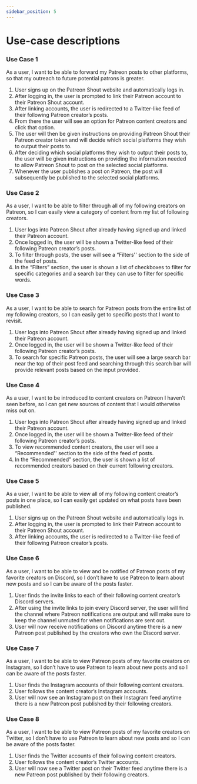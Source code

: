 ```yaml
---
sidebar_position: 5
---
```


# Use-case descriptions

### Use Case 1
As a user, I want to be able to forward my Patreon posts to other platforms, so that my outreach to future potential patrons is greater.
1. User signs up on the Patreon Shout website and automatically logs in.
2. After logging in, the user is prompted to link their Patreon account to their Patreon Shout account.
3. After linking accounts, the user is redirected to a Twitter-like feed of their following Patreon creator’s posts.
4. From there the user will see an option for Patreon content creators and click that option.
5. The user will then be given instructions on providing Patreon Shout their Patreon creator token and will decide which social platforms they wish to output their posts to.
6. After deciding which social platforms they wish to output their posts to, the user will be given instructions on providing the information needed to allow Patreon Shout to post on the selected social platforms.
7. Whenever the user publishes a post on Patreon, the post will subsequently be published to the selected social platforms.
### Use Case 2
As a user, I want to be able to filter through all of my following creators on Patreon, so I can easily view a category of content from my list of following creators.
1. User logs into Patreon Shout after already having signed up and linked their Patreon account.
2. Once logged in, the user will be shown a Twitter-like feed of their following Patreon creator’s posts.
3. To filter through posts, the user will see a “Filters'' section to the side of the feed of posts. 
4. In the “Filters” section, the user is shown a list of checkboxes to filter for specific categories and a search bar they can use to filter for specific words.
### Use Case 3
As a user, I want to be able to search for Patreon posts from the entire list of my following creators, so I can easily get to specific posts that I want to revisit.
1. User logs into Patreon Shout after already having signed up and linked their Patreon account.
2. Once logged in, the user will be shown a Twitter-like feed of their following Patreon creator’s posts.
3. To search for specific Patreon posts, the user will see a large search bar near the top of their post feed and searching through this search bar will provide relevant posts based on the input provided.
### Use Case 4
As a user, I want to be introduced to content creators on Patreon I haven’t seen before, so I can get new sources of content that I would otherwise miss out on.
1. User logs into Patreon Shout after already having signed up and linked their Patreon account.
2. Once logged in, the user will be shown a Twitter-like feed of their following Patreon creator’s posts.
3. To view recommended content creators, the user will see a “Recommended'' section to the side of the feed of posts.
4. In the “Recommended” section, the user is shown a list of recommended creators based on their current following creators.
### Use Case 5
As a user, I want to be able to view all of my following content creator’s posts in one place, so I can easily get updated on what posts have been published.
1. User signs up on the Patreon Shout website and automatically logs in.
2. After logging in, the user is prompted to link their Patreon account to their Patreon Shout account.
3. After linking accounts, the user is redirected to a Twitter-like feed of their following Patreon creator’s posts.
### Use Case 6
As a user, I want to be able to view and be notified of Patreon posts of my favorite creators on Discord, so I don’t have to use Patreon to learn about new posts and so I can be aware of the posts faster.
1. User finds the invite links to each of their following content creator’s Discord servers.
2. After using the invite links to join every Discord server, the user will find the channel where Patreon notifications are output and will make sure to keep the channel unmuted for when notifications are sent out.
3. User will now receive notifications on Discord anytime there is a new Patreon post published by the creators who own the Discord server.
### Use Case 7
As a user, I want to be able to view Patreon posts of my favorite creators on Instagram, so I don’t have to use Patreon to learn about new posts and so I can be aware of the posts faster.
1. User finds the Instagram accounts of their following content creators.
2. User follows the content creator’s Instagram accounts.
3. User will now see an Instagram post on their Instagram feed anytime there is a new Patreon post published by their following creators.
### Use Case 8
As a user, I want to be able to view Patreon posts of my favorite creators on Twitter, so I don’t have to use Patreon to learn about new posts and so I can be aware of the posts faster.
1. User finds the Twitter accounts of their following content creators.
2. User follows the content creator’s Twitter accounts.
3. User will now see a Twitter post on their Twitter feed anytime there is a new Patreon post published by their following creators.
